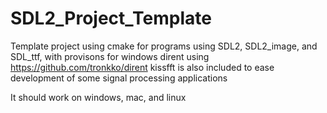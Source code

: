 # SDL2_Project_Template
 Template project using cmake for programs using SDL2, SDL2_image, and SDL_ttf, with provisons for windows dirent using https://github.com/tronkko/dirent
 kissfft is also included to ease development of some signal processing applications

 It should work on windows, mac, and linux
